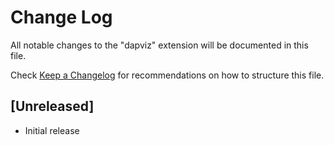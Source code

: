 # Change Log

All notable changes to the "dapviz" extension will be documented in this file.

Check [Keep a Changelog](http://keepachangelog.com/) for recommendations on how to structure this file.

## [Unreleased]

- Initial release